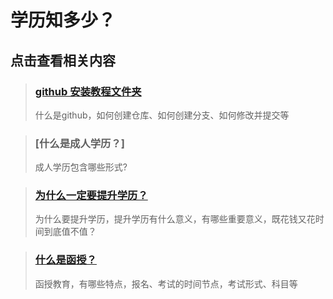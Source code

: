 # 学历知多少？

## 点击查看相关内容

> ### [github 安装教程文件夹](/jiaocheng/)
> 什么是github，如何创建仓库、如何创建分支、如何修改并提交等

> ### [什么是成人学历？]
> 成人学历包含哪些形式?

> ### [为什么一定要提升学历？](/tsxl/)
>
> 为什么要提升学历，提升学历有什么意义，有哪些重要意义，既花钱又花时间到底值不值？

> ### [什么是函授？](/函授/)
> 函授教育，有哪些特点，报名、考试的时间节点，考试形式、科目等
